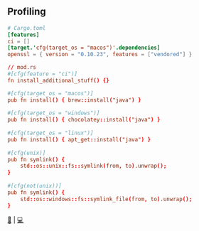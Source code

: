 ## Profiling 

```toml
# Cargo.toml
[features]
ci = []
[target.'cfg(target_os = "macos")'.dependencies]
openssl = { version = "0.10.23", features = ["vendored"] }

// mod.rs
#[cfg(feature = "ci")]
fn install_additional_stuff() {}

#[cfg(target_os = "macos")]
pub fn install() { brew::install("java") }
    
#[cfg(target_os = "windows")]
pub fn install() { chocolatey::install("java") }
    
#[cfg(target_os = "linux")]
pub fn install() { apt_get::install("java") }
    
#[cfg(unix)]
pub fn symlink() {
    std::os::unix::fs::symlink(from, to).unwrap();
}
    
#[cfg(not(unix))]
pub fn symlink() {
    std::os::windows::fs::symlink_file(from, to).unwrap();
}
```

[📒](https://doc.rust-lang.org/1.7.0/book/conditional-compilation.html) | 
[💻](https://play.rust-lang.org/?version=stable&mode=debug&edition=2018&gist=aa839d2950d03c48ccbdb5e4205c0f73)